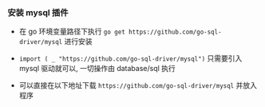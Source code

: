 ### 安装 mysql 插件

+ 在 go 环境变量路径下执行 `go get https://github.com/go-sql-driver/mysql` 进行安装

+ `import ( _ "https://github.com/go-sql-driver/mysql")` 只需要引入 mysql 驱动就可以, 一切操作由 database/sql 执行

+ 可以直接在以下地址下载 `https://github.com/go-sql-driver/mysql` 并放入程序